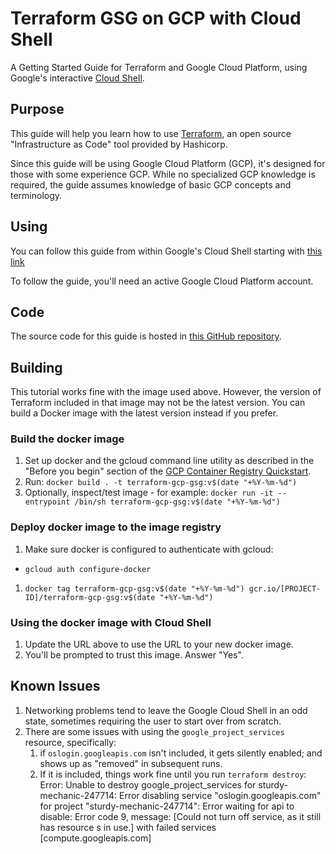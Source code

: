 # Terraform GSG on GCP with Cloud Shell

A Getting Started Guide for Terraform and Google Cloud Platform, using Google's interactive [Cloud Shell](https://cloud.google.com/shell/ "Google Cloud Shell homepage").

## Purpose

This guide will help you learn how to use [Terraform](https://www.terraform.io/intro/index.html "Introduction to Terraform"), an open source "Infrastructure as Code" tool provided by Hashicorp.

Since this guide will be using Google Cloud Platform (GCP), it's designed for those with some experience GCP. While no specialized GCP knowledge is required, the guide assumes knowledge of basic GCP concepts and terminology.

## Using

You can follow this guide from within Google's Cloud Shell starting with [this link](https://console.cloud.google.com/cloudshell/open?cloudshell_image=gcr.io/graphite-cloud-shell-images/terraform:latest&cloudshell_git_repo=https://github.com/robin-norwood/terraform-getting-started-gcp-cloud-shell&cloudshell_git_branch=master&cloudshell_working_dir=tutorial/&open_in_editor=./main.tf&cloudshell_tutorial=./cloudshell_tutorial.md)

To follow the guide, you'll need an active Google Cloud Platform account.

## Code

The source code for this guide is hosted in [this GitHub repository](https://github.com "FIXME: Link to GH repo").

## Building

This tutorial works fine with the image used above. However, the version of Terraform included in that image may not be the latest version. You can build a Docker image with the latest version instead if you prefer.

### Build the docker image

1. Set up docker and the gcloud command line utility as described in the "Before you begin" section of the [GCP Container Registry Quickstart](https://cloud.google.com/container-registry/docs/quickstart "Container Registry Quickstart Documentation").
1. Run: `docker build . -t terraform-gcp-gsg:v$(date "+%Y-%m-%d")`
1. Optionally, inspect/test image - for example:
  `docker run -it --entrypoint /bin/sh terraform-gcp-gsg:v$(date "+%Y-%m-%d")`

### Deploy docker image to the image registry

1. Make sure docker is configured to authenticate with gcloud:
  - `gcloud auth configure-docker`
1. `docker tag terraform-gcp-gsg:v$(date "+%Y-%m-%d") gcr.io/[PROJECT-ID]/terraform-gcp-gsg:v$(date "+%Y-%m-%d")`

### Using the docker image with Cloud Shell

1. Update the URL above to use the URL to your new docker image.
1. You'll be prompted to trust this image. Answer "Yes".

## Known Issues

1. Networking problems tend to leave the Google Cloud Shell in an odd state, sometimes requiring the user to start over from scratch.
1. There are some issues with using the `google_project_services` resource, specifically:
    1. if `oslogin.googleapis.com` isn't included, it gets silently enabled; and shows up as "removed" in subsequent runs.
    1. If it is included, things work fine until you run `terraform destroy`:
    Error: Unable to destroy google_project_services for sturdy-mechanic-247714: Error disabling service "oslogin.googleapis.com" for project "sturdy-mechanic-247714": Error waiting for api to disable: Error code 9, message: [Could not turn off service, as it still has resource s in use.] with failed services [compute.googleapis.com]
